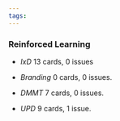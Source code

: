 ```yaml
---
tags:
---
```


### Reinforced Learning 

* *IxD* 13 cards, 0 issues

* *Branding* 0 cards, 0 issues.

* *DMMT* 7 cards, 0 issues.

* *UPD* 9 cards, 1 issue.
